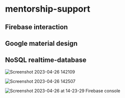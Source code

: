 # mentorship-support

## Firebase interaction
## Google material design
## NoSQL realtime-database

![Screenshot 2023-04-26 142109](https://user-images.githubusercontent.com/72876989/234561451-84fab36c-232a-4194-9b1b-342e07eee3f1.jpg)

![Screenshot 2023-04-26 142507](https://user-images.githubusercontent.com/72876989/234561475-009bbddc-d1b6-4f1e-8704-ff28280c9232.jpg)

![Screenshot 2023-04-26 at 14-23-29 Firebase console](https://user-images.githubusercontent.com/72876989/234561557-b7b09330-10d2-4400-8426-d6fcf8ca8ec1.png)
